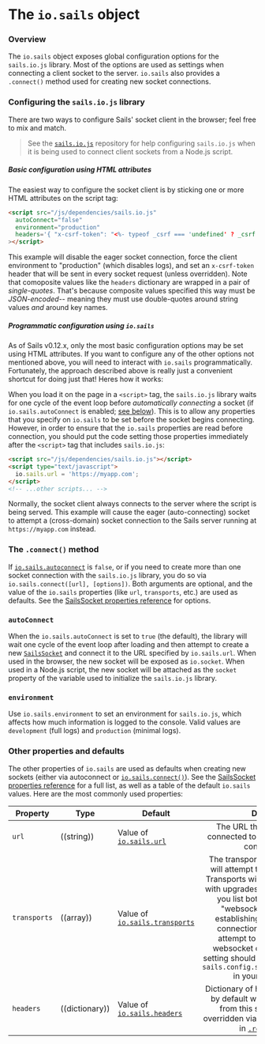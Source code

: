 # The `io.sails` object

### Overview

The `io.sails` object exposes global configuration options for the `sails.io.js` library.  Most of the options are used as settings when connecting a client socket to the server.  `io.sails` also provides a `.connect()` method used for creating new socket connections.


### Configuring the `sails.io.js` library

There are two ways to configure Sails' socket client in the browser; feel free to mix and match.

> See the [`sails.io.js`](github.com/balderdashy/sails.io.js) repository for help configuring `sails.io.js` when it is being used to connect client sockets from a Node.js script.

##### Basic configuration using HTML attributes

The easiest way to configure the socket client is by sticking one or more HTML attributes on the script tag:

```html
<script src="/js/dependencies/sails.io.js"
  autoConnect="false"
  environment="production"
  headers='{ "x-csrf-token": "<%- typeof _csrf === 'undefined' ? _csrf : '' %>" }'
></script>
```

This example will disable the eager socket connection, force the client environment to "production" (which disables logs), and set an `x-csrf-token` header that will be sent in every socket request (unless overridden).  Note that comoposite values like the `headers` dictionary are wrapped in a pair of _single-quotes_.  That's because composite values specified this way must be _JSON-encoded_-- meaning they must use double-quotes around string values _and_ around key names.  


##### Programmatic configuration using `io.sails`

As of Sails v0.12.x, only the most basic configuration options may be set using HTML attributes.  If you want to configure any of the other options not mentioned above, you will need to interact with `io.sails` programmatically.  Fortunately, the approach described above is really just a convenient shortcut for doing just that!  Heres how it works:

When you load it on the page in a `<script>` tag, the `sails.io.js` library waits for one cycle of the event loop before _automatically connecting_ a socket (if `io.sails.autoConnect` is enabled; [see below](http://sailsjs.org/documentation/reference/web-sockets/socket-client/io-sails#?autoconnect)).  This is to allow any properties that you specify on `io.sails` to be set before the socket begins connecting.  However, in order to ensure that the `io.sails` properties are read before connection, you should put the code setting those properties immediately after the `<script>` tag that includes `sails.io.js`:

```html
<script src="/js/dependencies/sails.io.js"></script>
<script type="text/javascript">
  io.sails.url = 'https://myapp.com';
</script>
<!-- ...other scripts... -->
```

Normally, the socket client always connects to the server where the script is being served.  This example will cause the eager (auto-connecting) socket to attempt a (cross-domain) socket connection to the Sails server running at `https://myapp.com` instead.



### The `.connect()` method

If [`io.sails.autoconnect`](http://sailsjs.org/documentation/reference/web-sockets/socket-client/io-sails#?autoconnect) is `false`, or if you need to create more than one socket connection with the `sails.io.js` library, you do so via `io.sails.connect([url], [options])`.  Both arguments are optional, and the value of the `io.sails` properties (like `url`, `transports`, etc.) are used as defaults.  See the [SailsSocket properties reference](http://sailsjs.org/documentation/reference/web-sockets/socket-client/sails-socket/properties) for options.

### `autoConnect`

When the `io.sails.autoConnect` is set to `true` (the default), the library will wait one cycle of the event loop after loading and then attempt to create a new [`SailsSocket`](http://sailsjs.org/documentation/reference/web-sockets/socket-client/sails-socket) and connect it to the URL specified by `io.sails.url`.  When used in the browser, the new socket will be exposed as `io.socket`.  When used in a Node.js script, the new socket will be attached as the `socket` property of the variable used to initialize the `sails.io.js` library.

### `environment`

Use `io.sails.environment` to set an environment for `sails.io.js`, which affects how much information is logged to the console.  Valid values are `development` (full logs) and `production` (minimal logs).

### Other properties and defaults

The other properties of `io.sails` are used as defaults when creating new sockets (either via autoconnect or [`io.sails.connect()`](http://sailsjs.org/documentation/reference/web-sockets/socket-client/io-sails#?the-connect-method)).  See the [SailsSocket properties reference](http://sailsjs.org/documentation/reference/web-sockets/socket-client/sails-socket/properties) for a full list, as well as a table of the default `io.sails` values.  Here are the most commonly used properties:

  Property          | Type       | Default   | Details
 ------------------ |----------| --------- | :-------:
 `url`              | ((string)) | Value of [`io.sails.url`](http://sailsjs.org/documentation/reference/web-sockets/socket-client/sails-socket/properties#?iosails-defaults) | The URL that the socket is connected to, or will attempt to connect to.
 `transports`       | ((array))  | Value of [`io.sails.transports`](http://sailsjs.org/documentation/reference/web-sockets/socket-client/sails-socket/properties#?iosails-defaults) | The transports that the socket will attempt to connect using.  Transports will be tried in order, with upgrades allowed: that is, if you list both "polling" and "websocket", then after establishing a long-polling connection the server will attempt to upgrade it to a websocket connection.  This setting should match the value of `sails.config.sockets.transports` in your Sails app.
`headers` | ((dictionary)) | Value of [`io.sails.headers`](http://sailsjs.org/documentation/reference/web-sockets/socket-client/sails-socket/properties#?iosails-defaults) | Dictionary of headers to be sent by default with every request from this socket.  Can be overridden via the `headers` option in [`.request()`](http://sailsjs.org/documentation/reference/web-sockets/socket-client/io-socket-request).




<docmeta name="displayName" value="io.sails">
<docmeta name="pageType" value="property">

